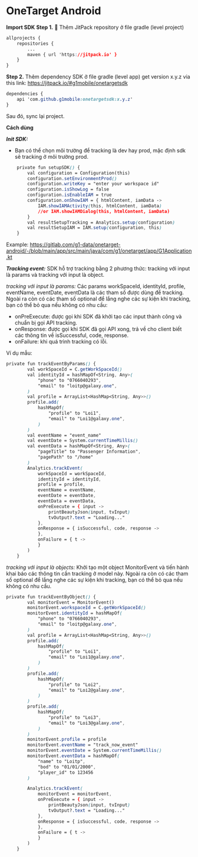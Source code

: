 # OneTarget Android

**Import SDK**
**Step 1.**   Thêm JitPack repository ở file gradle (level project)
```css
allprojects {
	repositories {
		...
		maven { url 'https://jitpack.io' }
	}
}
```
**Step 2.**  Thêm dependency SDK ở file gradle (level app)
get version x.y.z via this link: https://jitpack.io/#g1mobile/onetargetsdk
```css
dependencies {
    api 'com.github.g1mobile:onetargetsdk:x.y.z'
}
```

Sau đó,  sync lại project.


**Cách dùng**

***Init SDK:***
+ Bạn có thể chọn môi trường để tracking là dev hay prod, mặc định sdk sẽ tracking ở môi trường prod.
```css
    private fun setupSDK() {
        val configuration = Configuration(this)
        configuration.setEnvironmentProd()
        configuration.writeKey = "enter your workspace id"
        configuration.isShowLog = false
        configuration.isEnableIAM = true
        configuration.onShowIAM = { htmlContent, iamData ->
            IAM.showIAMActivity(this, htmlContent, iamData)
            //or IAM.showIAMDialog(this, htmlContent, iamData)
        }
        val resultSetupTracking = Analytics.setup(configuration)
        val resultSetupIAM = IAM.setup(configuration, this)
    }
```
Example: https://gitlab.com/g1-data/onetarget-android/-/blob/main/app/src/main/java/com/g1/onetarget/app/G1Application.kt

***Tracking event:***
SDK hỗ trợ tracking bằng 2 phương thức: tracking với input là params và tracking với input là object.

*tracking với input là params:*
Các params workSpaceId, identityId, profile, eventName, eventDate, eventData là các tham số được dùng để tracking. Ngoài ra còn có các tham số optional để lắng nghe các sự kiện khi tracking, bạn có thể bỏ qua nếu không có nhu cầu:
+ onPreExecute: được gọi khi SDK đã  khởi tạo các input thành công và chuẩn bị gọi API tracking.
+ onResponse: được gọi khi SDK đã gọi API xong, trả về cho client biết các thông tin về isSuccessful, code, response.
+ onFailure: khi quá trình tracking có lỗi.

Ví dụ mẫu:
```css
private fun trackEventByParams() {
        val workSpaceId = C.getWorkSpaceId()
        val identityId = hashMapOf<String, Any>(
            "phone" to "0766040293",
            "email" to "loitp@galaxy.one",
        )
        val profile = ArrayList<HashMap<String, Any>>()
        profile.add(
            hashMapOf(
                "profile" to "Loi1",
                "email" to "Loi1@galaxy.one",
            )
        )
        val eventName = "event_name"
        val eventDate = System.currentTimeMillis()
        val eventData = hashMapOf<String, Any>(
            "pageTitle" to "Passenger Information",
            "pagePath" to "/home"
        )
        Analytics.trackEvent(
            workSpaceId = workSpaceId,
            identityId = identityId,
            profile = profile,
            eventName = eventName,
            eventDate = eventDate,
            eventData = eventData,
            onPreExecute = { input ->
                printBeautyJson(input, tvInput)
                tvOutput?.text = "Loading..."
            },
            onResponse = { isSuccessful, code, response ->
            },
            onFailure = { t ->
            }
        )
    }
```

*tracking với input là objects:*
Khởi tạo một object MonitorEvent và tiến hành khai báo các thông tin cần tracking ở model này. Ngoài ra còn có các tham số optional để lắng nghe các sự kiện khi tracking, bạn có thể bỏ qua nếu không có nhu cầu.
```css
private fun trackEventByObject() {
        val monitorEvent = MonitorEvent()
        monitorEvent.workspaceId = C.getWorkSpaceId()
        monitorEvent.identityId = hashMapOf(
            "phone" to "0766040293",
            "email" to "loitp@galaxy.one",
        )
        val profile = ArrayList<HashMap<String, Any>>()
        profile.add(
            hashMapOf(
                "profile" to "Loi1",
                "email" to "Loi1@galaxy.one",
            )
        )
        profile.add(
            hashMapOf(
                "profile" to "Loi2",
                "email" to "Loi2@galaxy.one",
            )
        )
        profile.add(
            hashMapOf(
                "profile" to "Loi3",
                "email" to "Loi3@galaxy.one",
            )
        )
        monitorEvent.profile = profile
        monitorEvent.eventName = "track_now_event"
        monitorEvent.eventDate = System.currentTimeMillis()
        monitorEvent.eventData = hashMapOf(
            "name" to "Loitp",
            "bod" to "01/01/2000",
            "player_id" to 123456
        )

        Analytics.trackEvent(
            monitorEvent = monitorEvent,
            onPreExecute = { input ->
                printBeautyJson(input, tvInput)
                tvOutput?.text = "Loading..."
            },
            onResponse = { isSuccessful, code, response ->
            },
            onFailure = { t ->
            }
        )
    }
```
